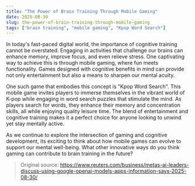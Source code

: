 ```yaml
---
title: "The Power of Brain Training Through Mobile Gaming"
date: 2025-08-30
slug: the-power-of-brain-training-through-mobile-gaming
tags: ["brain training", "mobile gaming", "Kpop Word Search"]
---
```

In today's fast-paced digital world, the importance of cognitive training cannot be overstated. Engaging in activities that challenge our brains can enhance memory, improve focus, and even relieve stress. One captivating way to achieve this is through mobile gaming, where fun meets functionality. Games designed with cognitive benefits in mind can provide not only entertainment but also a means to sharpen our mental acuity.

One such game that embodies this concept is "Kpop Word Search". This mobile game invites players to immerse themselves in the vibrant world of K-pop while engaging in word search puzzles that stimulate the mind. As players search for words, they enhance their memory and concentration skills, all while enjoying quality leisure time. The blend of entertainment and cognitive training makes it a perfect choice for anyone looking to unwind yet stay mentally active.

As we continue to explore the intersection of gaming and cognitive development, its exciting to think about how mobile games can evolve to support our mental well-being. What other innovative ways do you think gaming can contribute to brain training in the future?
> Original source: https://www.reuters.com/business/metas-ai-leaders-discuss-using-google-openai-models-apps-information-says-2025-08-30/